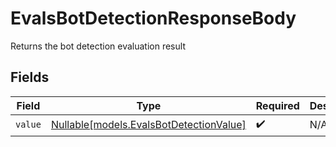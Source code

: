 # EvalsBotDetectionResponseBody

Returns the bot detection evaluation result


## Fields

| Field                                                                          | Type                                                                           | Required                                                                       | Description                                                                    |
| ------------------------------------------------------------------------------ | ------------------------------------------------------------------------------ | ------------------------------------------------------------------------------ | ------------------------------------------------------------------------------ |
| `value`                                                                        | [Nullable[models.EvalsBotDetectionValue]](../models/evalsbotdetectionvalue.md) | :heavy_check_mark:                                                             | N/A                                                                            |